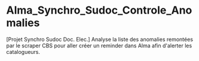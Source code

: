 # Alma_Synchro_Sudoc_Controle_Anomalies
[Projet Synchro Sudoc Doc. Elec.] Analyse la liste des anomalies remontées par le scraper CBS pour aller créer un reminder dans Alma afin d'alerter les catalogueurs.